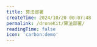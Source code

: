 ```yaml
---
title: 算法部署
createTime: 2024/10/20 00:07:48
permalink: /droneKit/算法部署/
readingTime: false
icon: 'carbon:demo'
---
```

